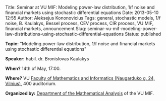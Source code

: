 Title: Seminar at VU MIF: Modeling power-law distribution, 1/f noise and financial markets using stochastic differential equations
Date: 2013-05-10 12:55
Author: Aleksejus Kononovicius
Tags: general, stochastic models, 1/f noise, B. Kaulakys, Bessel process, CEV process, CIR process, VU MIF, financial markets, announcement
Slug: seminar-vu-mif-modeling-power-law-distributions-using-stochastic-differential-equations
Status: published

**Topic:** "Modeling power-law distribution, 1/f noise and financial markets using stochastic differential equations"

**Speaker:** habil. dr. Bronislovas Kaulakys

**When?** 14th of May, 17:00.

**Where?** VU [Faculty of Mathematics and Informatics (Naugarduko g. 24,
Vilnius)](https://www.mif.vu.lt/), 400 auditorium.

**Organized by:** [Department of the Mathematical
Analysis](https://www.mif.vu.lt/katedros/mak/) of the VU MIF.
